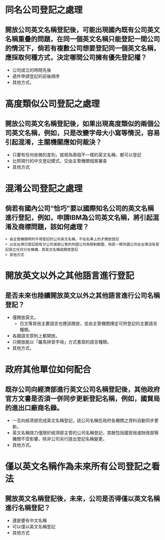 # 同名公司登記之處理

  ## 開放公司英文名稱登記後，可能出現國內既有公司英文名稱重疊的問題，在同一個英文名稱只能登記一間公司的情況下，倘若有複數公司想要登記同一個英文名稱，應採取何種方式，決定哪間公司擁有優先登記權？
   
   + 公司成立的時間先後
   + 遞件申請登記的前後順序
   + 其他方式。

# 高度類似公司登記之處理

  ## 開放公司英文名稱登記後，如果出現高度類似的兩個公司英文名稱，例如，只是改變字母大小寫等情況，容易引起混淆，主關機關應如何裁決？
   
   + 只要有任何些微的差別，就視為兩個不一樣的英文名稱，都可以登記
   + 比照現行的中文登記模式，交由主管機關個案審查
   + 其他方式
   
# 混淆公司登記之處理

  ## 倘若有國內公司“恰巧”要以國際知名公司的英文名稱進行登記，例如，申請IBM為公司英文名稱，將引起混淆及商標問題，該如何處理？

 	+ 由主管機關明列不得登記的公司英文名稱，不在名單上的才開放登記
 	+ 以在台灣已登記設有分公司或辦公室的外國公司為限制範圍，倘若一間外國公司在台灣沒有登記設立任何分支機構，其英文名稱就開放登記
 	+ 其他方式
 
# 開放英文以外之其他語言進行登記
  
  ## 是否未來也陸續開放英文以外之其他語言進行公司名稱登記？
  
  + 僅開放英文。
 	+ 日文等其他主要語言也應該開放，並由主管機關擇定可供登記的主要語言種類。
  + 各國語言原則上都開放。
  + 只開放能以「羅馬拼音字母」方式書寫的語言種類。
  + 其他方式。

# 政府其他單位如何配合

  ## 既存公司向經濟部進行英文公司名稱登記後，其他政府官方文書是否須一併同步更新登記名稱，例如，國貿局的進出口廠商名錄。
  
  + 一旦向經濟部完成英文名稱登記，該公司名稱在政府各機關之資料自動同步更新。
  + 英文名稱效力僅限於經濟部主管的公司名稱登記，其餘包括國貿局或財政部等機關不受影響，除非公司另行提出登記名稱變更。
  + 其他方式。

# 僅以英文名稱作為未來所有公司登記之看法

## 開放英文名稱登記後，未來，公司是否得僅以英文名稱進行名稱登記？
  
  + 還是要有中文名稱
  + 可以僅以英文名稱登記
  + 其他方式
